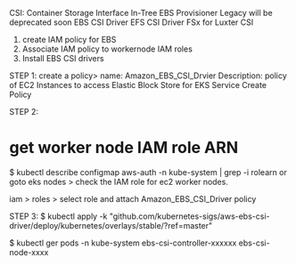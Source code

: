 CSI: Container Storage Interface
    In-Tree EBS Provisioner
        Legacy
        will be deprecated soon
    EBS CSI Driver
    EFS CSI Driver
    FSx for Luxter CSI

1. create IAM policy for EBS
2. Associate IAM policy to workernode IAM roles
3. Install EBS CSI drivers


STEP 1:
create a policy> name: Amazon_EBS_CSI_Drvier
                Description: policy of EC2 Instances to access Elastic Block Store for EKS Service
                Create Policy

STEP 2:
# get worker node IAM role ARN
$ kubectl describe configmap aws-auth -n kube-system | grep -i rolearn 
    or
goto eks nodes > check the IAM role for ec2 worker nodes.

iam > roles > select role and attach Amazon_EBS_CSI_Driver policy

STEP 3:
$ kubectl apply -k "github.com/kubernetes-sigs/aws-ebs-csi-driver/deploy/kubernetes/overlays/stable/?ref=master"

$ kubectl ger pods -n kube-system
    ebs-csi-controller-xxxxxx
    ebs-csi-node-xxxx



